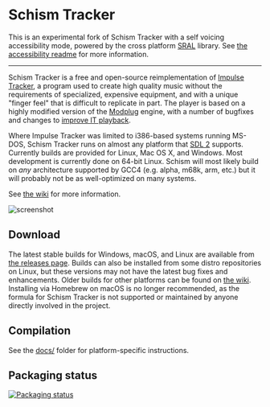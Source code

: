 # Schism Tracker

This is an experimental fork of Schism Tracker with a self voicing accessibility mode,
powered by the cross platform [SRAL](https://github.com/m1maker/SRAL) library.
See [the accessibility readme](docs/accessibility.md) for more information.

-----

Schism Tracker is a free and open-source reimplementation of [Impulse
Tracker](https://github.com/schismtracker/schismtracker/wiki/Impulse-Tracker),
a program used to create high quality music without the requirements of
specialized, expensive equipment, and with a unique "finger feel" that is
difficult to replicate in part. The player is based on a highly modified
version of the [Modplug](https://openmpt.org/legacy_software) engine, with a
number of bugfixes and changes to [improve IT
playback](https://github.com/schismtracker/schismtracker/wiki/Player-abuse-tests).

Where Impulse Tracker was limited to i386-based systems running MS-DOS, Schism
Tracker runs on almost any platform that [SDL 2](https://www.libsdl.org/index.php) 
supports. Currently builds are provided for Linux, Mac OS X, and Windows. Most 
development is currently done on 64-bit Linux. Schism will most likely build on
_any_ architecture supported by GCC4 (e.g. alpha, m68k, arm, etc.) but it will 
probably not be as well-optimized on many systems.

See [the wiki](https://github.com/schismtracker/schismtracker/wiki) for more
information.

![screenshot](http://schismtracker.org/screenie.png)

## Download

The latest stable builds for Windows, macOS, and Linux are available from [the
releases page](https://github.com/schismtracker/schismtracker/releases). Builds
can also be installed from some distro repositories on Linux, but these
versions may not have the latest bug fixes and enhancements. Older builds for
other platforms can be found on
[the wiki](https://github.com/schismtracker/schismtracker/wiki). Installing via
Homebrew on macOS is no longer recommended, as the formula for Schism Tracker
is not supported or maintained by anyone directly involved in the project.

## Compilation

See the
[docs/](https://github.com/schismtracker/schismtracker/tree/master/docs) folder
for platform-specific instructions.

## Packaging status

[![Packaging status](https://repology.org/badge/vertical-allrepos/schismtracker.svg)](https://repology.org/project/schismtracker/versions)
